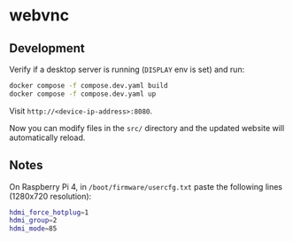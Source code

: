 # webvnc

## Development

Verify if a desktop server is running (`DISPLAY` env is set) and run:

```bash
docker compose -f compose.dev.yaml build
docker compose -f compose.dev.yaml up
```

Visit `http://<device-ip-address>:8080`.

Now you can modify files in the `src/` directory and the updated website will automatically reload.

## Notes

On Raspberry Pi 4, in `/boot/firmware/usercfg.txt` paste the following lines (1280x720 resolution):

```bash
hdmi_force_hotplug=1
hdmi_group=2
hdmi_mode=85
```